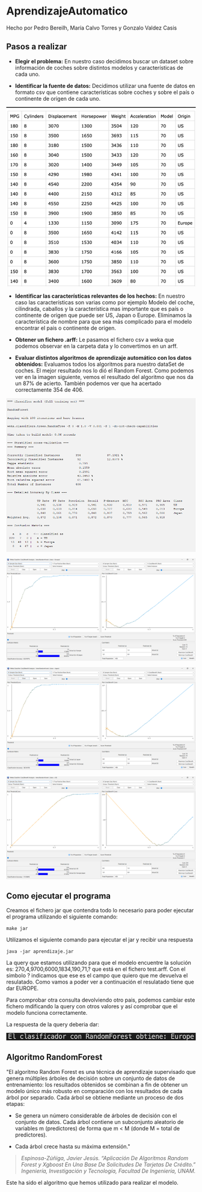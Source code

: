 # AprendizajeAutomatico

Hecho por Pedro Bereilh, María Calvo Torres y Gonzalo Valdez Casis

## Pasos a realizar 

- **Elegir el problema:** En nuestro caso decidimos buscar un dataset sobre información de coches sobre distintos modelos y características de cada uno.

- **Identificar la fuente de datos:** Decidimos utilizar una fuente de datos en formato csv que contiene características sobre coches y sobre el país o continente de origen de cada uno.

![](/images/Data.png)

- **Identificar las características relevantes de los hechos:** En nuestro caso las características son varias como por ejemplo Modelo del coche, cilindrada, caballos y la característica mas importante que es país o continente de origen que puede ser US, Japan o Europe. Eliminamos la característica de nombre para que sea más complicado para el modelo encontrar el pais o continente de origen.

- **Obtener un fichero .arff:** Le pasamos el fichero csv a weka que podemos observar en la carpeta data y lo convertimos en un arff. 

- **Evaluar distintos algoritmos de aprendizaje automático con los datos obtenidos:** Evaluamos todos los algoritmos para nuestro dataSet de coches. El mejor resultado nos lo dió el Random Forest. Como podemos ver en la imagen siguiente, vemos el resultado del algoritmo que nos da un 87% de acierto. También podemos ver que ha acertado correctamente 354 de 406.

![](/images/ResultadoAlgoritmo.PNG)

![](/images/GraficoEUROPA.PNG)

![](/images/GraficoJAPAN.PNG)

![](/images/GraficoUS.PNG)


## Como ejecutar el programa 

Creamos el fichero jar que contendra todo lo necesario para poder ejecutar el programa utilizando el siguiente comando: 

```
make jar
```

Utilizamos el siguiente comando para ejecutar el jar y recibir una respuesta

```
java -jar aprendizaje.jar
```
La query que estamos utilizando para que el modelo encuentre la solución es: 270,4,9700,6000,1834,190,71,? que está en el fichero test.arff. Con el simbolo ? indicamos que ese es el campo que quiero que me devuelva el resulatado. Como vamos a poder ver a continuación el resulatado tiene que dar EUROPE.  

Para comprobar otra consulta devolviendo otro pais, podemos cambiar este fichero mdificando la query con otros valores y así comprobar que el modelo funciona correctamente. 
 
La respuesta de la query deberia dar: 

![](/images/result1.png)


## Algoritmo RandomForest

"El algoritmo Random Forest es una técnica de aprendizaje supervisado que genera múltiples árboles de decisión sobre un conjunto de datos de entrenamiento: los resultados obtenidos se combinan a fin de obtener un modelo único más robusto en comparación con los resultados de cada árbol por separado. Cada árbol se obtiene mediante un proceso de dos etapas:

- Se genera un número considerable de árboles de decisión con el conjunto de datos. Cada árbol contiene un subconjunto aleatorio de variables m (predictores) de forma que m < M (donde M = total de predictores).

- Cada árbol crece hasta su máxima extensión."

> _Espinosa-Zúñiga, Javier Jesús. “Aplicación De Algoritmos Random Forest y Xgboost En Una Base De Solicitudes De Tarjetas De Crédito.” Ingeniería, Investigación y Tecnología, Facultad De Ingeniería, UNAM._

Este ha sido el algoritmo que hemos utilizado para realizar el modelo. 


